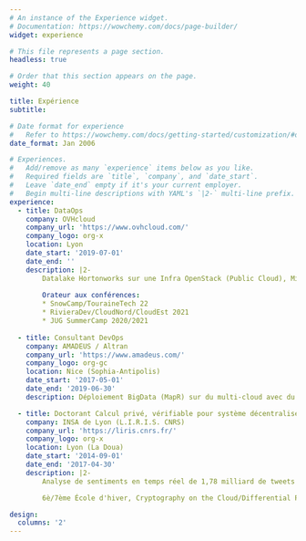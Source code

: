 ```yaml
---
# An instance of the Experience widget.
# Documentation: https://wowchemy.com/docs/page-builder/
widget: experience

# This file represents a page section.
headless: true

# Order that this section appears on the page.
weight: 40

title: Expérience
subtitle:

# Date format for experience
#   Refer to https://wowchemy.com/docs/getting-started/customization/#datetime-options
date_format: Jan 2006

# Experiences.
#   Add/remove as many `experience` items below as you like.
#   Required fields are `title`, `company`, and `date_start`.
#   Leave `date_end` empty if it's your current employer.
#   Begin multi-line descriptions with YAML's `|2-` multi-line prefix.
experience:
  - title: DataOps
    company: OVHcloud
    company_url: 'https://www.ovhcloud.com/'
    company_logo: org-x
    location: Lyon
    date_start: '2019-07-01'
    date_end: ''
    description: |2-
        Datalake Hortonworks sur une Infra OpenStack (Public Cloud), Migration à partir de l'infra Legacy, ainsi que les agents de réplication depuis Mesos + Marathon vers Kubernetes, Automatisation et Industrialisation, Processus ITIL 
        
        Orateur aux conférences:
        * SnowCamp/TouraineTech 22
        * RivieraDev/CloudNord/CloudEst 2021
        * JUG SummerCamp 2020/2021
        
  - title: Consultant DevOps
    company: AMADEUS / Altran
    company_url: 'https://www.amadeus.com/'
    company_logo: org-gc
    location: Nice (Sophia-Antipolis)
    date_start: '2017-05-01'
    date_end: '2019-06-30'
    description: Déploiement BigData (MapR) sur du multi-cloud avec du CI/CD ainsi Terraform/Vault, suivant 12 factor & les principees ITIL. Migration MapR 3 à 5, de Puppet vers Ansible

  - title: Doctorant Calcul privé, vérifiable pour système décentralisé
    company: INSA de Lyon (L.I.R.I.S. CNRS)
    company_url: 'https://liris.cnrs.fr/'
    company_logo: org-x
    location: Lyon (La Doua)
    date_start: '2014-09-01'
    date_end: '2017-04-30'
    description: |2-
        Analyse de sentiments en temps réel de 1,78 milliard de tweets (48h) pendant les débats Trump-Clinton avec la mise à l'échelle automatique, infra multi-cloud (Vert.X/Kubernetes/AWS/GCP/Azure)

        6è/7ème École d'hiver, Cryptography on the Cloud/Differential Privacy, BIU Tel Aviv/Israel

design:
  columns: '2'
---
```


